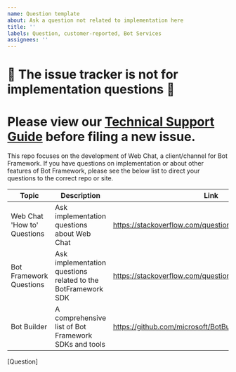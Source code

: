 ```yaml
---
name: Question template
about: Ask a question not related to implementation here
title: ''
labels: Question, customer-reported, Bot Services
assignees: ''
---
```


# 🚨 The issue tracker is not for implementation questions 🚨

# Please view our [Technical Support Guide](https://github.com/microsoft/BotFramework-WebChat/tree/master/docs/TECHNICAL_SUPPORT_GUIDE.md) before filing a new issue.

<!-- ATTENTION: Bot Framework internals, please remove the `customer-reported`  and `Bot Services` labels before submitting this issue. -->

This repo focuses on the development of Web Chat, a client/channel for Bot Framework. If you have questions on implementation or about other features of Bot Framework, please see the below list to direct your questions to the correct repo or site.

| Topic                       | Description                                                  | Link                                                    |
| --------------------------- | ------------------------------------------------------------ | ------------------------------------------------------- |
| Web Chat 'How to' Questions | Ask implementation questions about Web Chat                  | https://stackoverflow.com/questions/tagged/web-chat     |
| Bot Framework Questions     | Ask implementation questions related to the BotFramework SDK | https://stackoverflow.com/questions/tagged/botframework |
| Bot Builder                 | A comprehensive list of Bot Framework SDKs and tools         | https://github.com/microsoft/BotBuilder                 |


[Question]
